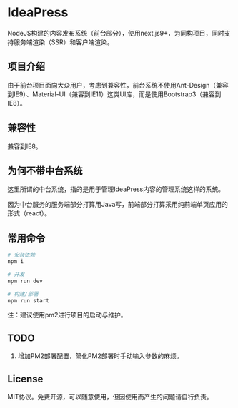 # IdeaPress

NodeJS构建的内容发布系统（前台部分），使用next.js9+，为同构项目，同时支持服务端渲染（SSR）和客户端渲染。

## 项目介绍

由于前台项目面向大众用户，考虑到兼容性，前台系统不使用Ant-Design（兼容到IE9）、Material-UI（兼容到IE11）这类UI库，而是使用Bootstrap3（兼容到IE8）。

## 兼容性

兼容到IE8。

## 为何不带中台系统

这里所谓的中台系统，指的是用于管理IdeaPress内容的管理系统这样的系统。

因为中台服务的服务端部分打算用Java写，前端部分打算采用纯前端单页应用的形式（react）。

## 常用命令

```bash
# 安装依赖
npm i

# 开发
npm run dev

# 构建/部署
npm run start
```

注：建议使用pm2进行项目的启动与维护。

## TODO

1. 增加PM2部署配置，简化PM2部署时手动输入参数的麻烦。

## License

MIT协议。免费开源，可以随意使用，但因使用而产生的问题请自行负责。
